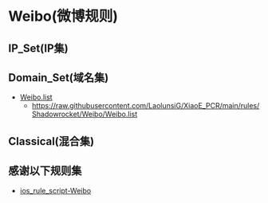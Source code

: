 # Weibo(微博规则)

## IP_Set(IP集)
## Domain_Set(域名集)
- [Weibo.list](https://raw.githubusercontent.com/LaolunsiG/XiaoE_PCR/main/rules/Shadowrocket/Weibo/Weibo.list)
  - https://raw.githubusercontent.com/LaolunsiG/XiaoE_PCR/main/rules/Shadowrocket/Weibo/Weibo.list
## Classical(混合集)

## 感谢以下规则集
- [ios_rule_script-Weibo](https://raw.githubusercontent.com/blackmatrix7/ios_rule_script/master/rule/Surge/Weibo/Weibo.list)
